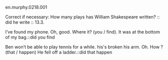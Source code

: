 en.murphy.0218.001


Correct if necessary: How many plays has William Shakespeare written? :: did he write :: 13.3. 

I’ve found my phone. Oh, good. Where it? (you / find). It was at the bottom of my bag.::did you find

Ben won’t be able to play tennis for a while. his's broken his arm. Oh. How ? (that / happen) He fell off a ladder.::did that happen
